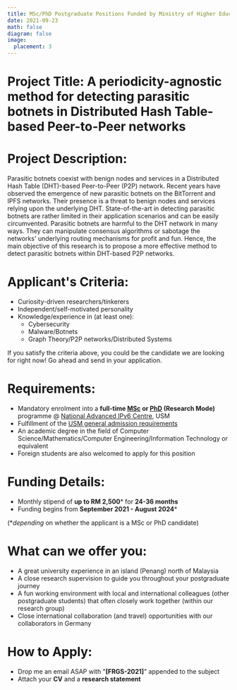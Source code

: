 ```yaml
---
title: MSc/PhD Postgraduate Positions Funded by Ministry of Higher Education's Fundamental Research Grant Scheme (FRGS) 
date: 2021-09-23
math: false
diagram: false
image:
  placement: 3
---
```

# Project Title:  **A periodicity-agnostic method for detecting parasitic botnets in Distributed Hash Table-based Peer-to-Peer networks**

# Project Description:
Parasitic botnets coexist with benign nodes and services in a Distributed Hash Table (DHT)-based Peer-to-Peer (P2P) network.
Recent years have observed the emergence of new parasitic botnets on the BitTorrent and IPFS networks. Their presence is a threat
to benign nodes and services relying upon the underlying DHT. State-of-the-art in detecting parasitic botnets are rather limited in their application
scenarios and can be easily circumvented. Parasitic botnets are harmful to the DHT network in many ways. They can manipulate
consensus algorithms or sabotage the networks' underlying routing mechanisms for profit and fun. Hence, the main objective of this research is
to propose a more effective method to detect parasitic botnets within DHT-based P2P networks.

# Applicant's Criteria: 
- Curiosity-driven researchers/tinkerers 
- Independent/self-motivated personality 
- Knowledge/experience in (at least one):
  - Cybersecurity
  - Malware/Botnets
  - Graph Theory/P2P networks/Distributed Systems

If you satisfy the criteria above, you could be the candidate we are looking for right now! Go ahead and send in your application.

# Requirements:
- Mandatory enrolment into a **full-time [MSc](http://www.admissions.usm.my/index.php/postgraduate/postgraduate-programme/sciences/applied-sciences/research-applied-sciences/132-master-of-science-advanced-computer-networks-and-doctor-of-philosophy-ipv6) or [PhD](http://www.admissions.usm.my/index.php/postgraduate/postgraduate-programme/sciences/applied-sciences/research-applied-sciences/364-doctor-of-philosophy-advanced-computer-networks-ipv6) (Research Mode)** programme @ [National Advanced IPv6 Centre](www.nav6.usm.my), USM 
- Fulfillment of the [USM general admission requirements](http://www.admissions.usm.my/index.php/postgraduate/postgraduate-programme#general-admission-requirements)
- An academic degree in the field of Computer Science/Mathematics/Computer Engineering/Information Technology or equivalent
- Foreign students are also welcomed to apply for this position
  
# Funding Details:
- Monthly stipend of **up to RM 2,500*** for **24-36 months** 
- Funding begins from **September 2021 - August 2024***

(**depending* on whether the applicant is a MSc or PhD candidate)

# What can we offer you:
- A great university experience in an island (Penang) north of Malaysia 
- A close research supervision to guide you throughout your postgraduate journey
- A fun working environment with local and international colleagues (other postgraduate students) that often closely work together (within our research group)  
- Close international collaboration (and travel) opportunities with our collaborators in Germany

# How to Apply:
- Drop me an email ASAP with "**[FRGS-2021]**" appended to the subject 
- Attach your **CV** and a **research statement**

